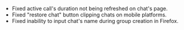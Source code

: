 - Fixed active call's duration not being refreshed on chat's page.
- Fixed "restore chat" button clipping chats on mobile platforms.
- Fixed inability to input chat's name during group creation in Firefox.
